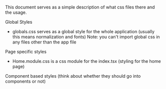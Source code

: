 This document serves as a simple description of what css files there and the usage.

Global Styles

- globals.css serves as a global style for the whole application (usually this means normalization and fonts)
  Note: you can't import global css in any files other than the app file

Page specific styles

- Home.module.css is a css module for the index.tsx (styling for the home page)

Component based styles (think about whether they should go into components or not)
